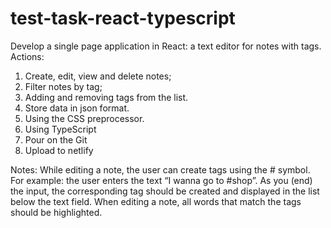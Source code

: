 # test-task-react-typescript

Develop a single page application in React: a text editor for notes with tags.
Actions:
1. Create, edit, view and delete notes;
2. Filter notes by tag;
3. Adding and removing tags from the list.
4. Store data in json format.
5. Using the CSS preprocessor.
6. Using TypeScript
7. Pour on the Git
8. Upload to netlify

Notes:
While editing a note, the user can create tags using the # symbol.
For example: the user enters the text “I wanna go to #shop”. As you (end) the input, the corresponding tag should be created and displayed in the list below the text field.
When editing a note, all words that match the tags should be highlighted.